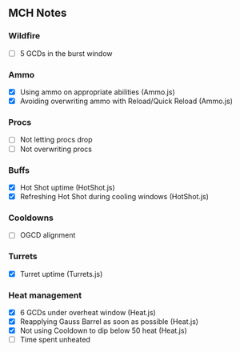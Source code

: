 ## MCH Notes

### Wildfire
- [ ] 5 GCDs in the burst window

### Ammo
- [x] Using ammo on appropriate abilities (Ammo.js)
- [x] Avoiding overwriting ammo with Reload/Quick Reload (Ammo.js)

### Procs
- [ ] Not letting procs drop
- [ ] Not overwriting procs

### Buffs
- [x] Hot Shot uptime (HotShot.js)
- [x] Refreshing Hot Shot during cooling windows (HotShot.js)

### Cooldowns
- [ ] OGCD alignment

### Turrets
- [x] Turret uptime (Turrets.js)

### Heat management
- [x] 6 GCDs under overheat window (Heat.js)
- [x] Reapplying Gauss Barrel as soon as possible (Heat.js)
- [x] Not using Cooldown to dip below 50 heat (Heat.js)
- [ ] Time spent unheated
